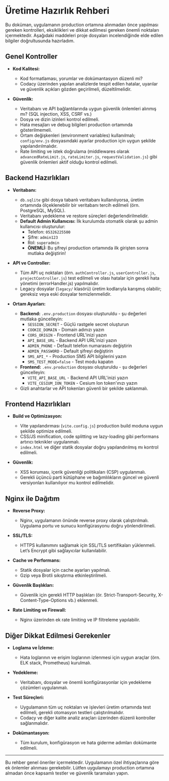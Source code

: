 # Üretime Hazırlık Rehberi

Bu doküman, uygulamanın production ortamına alınmadan önce yapılması gereken kontrolleri, eksiklikleri ve dikkat edilmesi gereken önemli noktaları içermektedir. Aşağıdaki maddeleri proje dosyaları incelendiğinde elde edilen bilgiler doğrultusunda hazırladım.

## Genel Kontroller

- **Kod Kalitesi:**
  - Kod formatlaması, yorumlar ve dokümantasyon düzenli mi?
  - Codacy üzerinden yapılan analizlerde tespit edilen hatalar, uyarılar ve güvenlik açıkları gözden geçirilmeli, düzeltilmelidir.

- **Güvenlik:**
  - Veritabanı ve API bağlantılarında uygun güvenlik önlemleri alınmış mı? (SQL injection, XSS, CSRF vs.)
  - Dosya ve dizin izinleri kontrol edilmeli.
  - Hata mesajları ve debug bilgileri production ortamında gösterilmemeli.
  - Ortam değişkenleri (environment variables) kullanılmalı; `config/env.js` dosyasındaki ayarlar production için uygun şekilde yapılandırılmalıdır.
  - Rate limiting ve istek doğrulama (middlewares olarak `advancedRateLimit.js`, `rateLimiter.js`, `requestValidation.js`) gibi güvenlik önlemleri aktif olduğu kontrol edilmeli.

## Backend Hazırlıkları

- **Veritabanı:**
  - `db.sqlite` gibi dosya tabanlı veritabanı kullanılıyorsa, üretim ortamında ölçeklenebilir bir veritabanı tercih edilmeli (örn. PostgreSQL, MySQL).
  - Veritabanı yedekleme ve restore süreçleri değerlendirilmelidir.
  - **Default Admin Kullanıcısı:** İlk kurulumda otomatik olarak şu admin kullanıcısı oluşturulur:
    - Telefon: `05326225500`
    - Şifre: `admin123`
    - Rol: `superadmin`
    - **ÖNEMLİ:** Bu şifreyi production ortamında ilk girişten sonra mutlaka değiştirin!

- **API ve Controller:**
  - Tüm API uç noktaları (örn. `authController.js`, `userController.js`, `projectController.js`) test edilmeli ve olası hatalar için gerekli hata yönetimi (errorHandler.js) yapılmalıdır.
  - Legacy dosyalar (`legacy/` klasörü) üretim kodlarıyla karışmış olabilir; gereksiz veya eski dosyalar temizlenmelidir.

- **Ortam Ayarları:**
  - **Backend:** `.env.production` dosyası oluşturuldu - şu değerleri mutlaka güncelleyin:
    - `SESSION_SECRET` - Güçlü rastgele secret oluşturun
    - `COOKIE_DOMAIN` - Domain adınızı yazın
    - `CORS_ORIGIN` - Frontend URL'inizi yazın  
    - `API_BASE_URL` - Backend API URL'inizi yazın
    - `ADMIN_PHONE` - Default telefon numarasını değiştirin
    - `ADMIN_PASSWORD` - Default şifreyi değiştirin
    - `SMS_API_*` - Production SMS API bilgilerini yazın
    - `SMS_TEST_MODE=false` - Test modu kapatın
  - **Frontend:** `.env.production` dosyası oluşturuldu - şu değerleri güncelleyin:
    - `VITE_API_BASE_URL` - Backend API URL'inizi yazın
    - `VITE_CESIUM_ION_TOKEN` - Cesium Ion token'ınızı yazın
  - Gizli anahtarlar ve API tokenları güvenli bir şekilde saklanmalı.

## Frontend Hazırlıkları

- **Build ve Optimizasyon:**
  - Vite yapılandırması (`vite.config.js`) production build moduna uygun şekilde optimize edilmeli.
  - CSS/JS minification, code splitting ve lazy-loading gibi performans artırıcı teknikler uygulanmalı.
  - `index.html` ve diğer statik dosyalar doğru yapılandırılmış mı kontrol edilmeli.

- **Güvenlik:**
  - XSS koruması, içerik güvenliği politikaları (CSP) uygulanmalı.
  - Gerekli üçüncü parti kütüphane ve bağımlılıkların güncel ve güvenli versiyonları kullanılıyor mu kontrol edilmelidir.

## Nginx ile Dağıtım

- **Reverse Proxy:**
  - Nginx, uygulamanın önünde reverse proxy olarak çalıştırılmalı. Uygulama portu ve sunucu konfigürasyonu doğru yönlendirilmeli.

- **SSL/TLS:**
  - HTTPS kullanımını sağlamak için SSL/TLS sertifikaları yüklenmeli. Let’s Encrypt gibi sağlayıcılar kullanılabilir.

- **Cache ve Performans:**
  - Statik dosyalar için cache ayarları yapılmalı.
  - Gzip veya Brotli sıkıştırma etkinleştirilmeli.

- **Güvenlik Başlıkları:**
  - Güvenlik için gerekli HTTP başlıkları (ör. Strict-Transport-Security, X-Content-Type-Options vb.) eklenmeli.

- **Rate Limiting ve Firewall:**
  - Nginx üzerinden ek rate limiting ve IP filtreleme yapılabilir.

## Diğer Dikkat Edilmesi Gerekenler

- **Loglama ve İzleme:**
  - Hata loglarının ve erişim loglarının izlenmesi için uygun araçlar (örn. ELK stack, Prometheus) kurulmalı.

- **Yedekleme:**
  - Veritabanı, dosyalar ve önemli konfigürasyonlar için yedekleme çözümleri uygulanmalı.

- **Test Süreçleri:**
  - Uygulamanın tüm uç noktaları ve işlevleri üretim ortamında test edilmeli, gerekli otomasyon testleri çalıştırılmalıdır.
  - Codacy ve diğer kalite analiz araçları üzerinden düzenli kontroller sağlanmalıdır.

- **Dokümantasyon:**
  - Tüm kurulum, konfigürasyon ve hata giderme adımları dokümante edilmeli.

---

Bu rehber genel öneriler içermektedir. Uygulamanın özel ihtiyaçlarına göre ek önlemler alınması gerekebilir. Lütfen uygulamayı production ortamına almadan önce kapsamlı testler ve güvenlik taramaları yapın.
